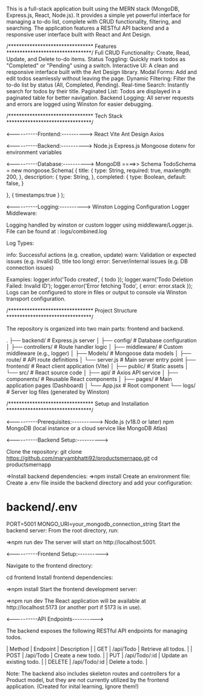 This is a full-stack application built using the MERN stack (MongoDB, Express.js, React, Node.js). It provides a simple yet powerful interface for managing a to-do list, complete with CRUD functionality, filtering, and searching. The application features a RESTful API backend and a responsive user interface built with React and Ant Design.

 /********************************  Features ********************************/
Full CRUD Functionality: Create, Read, Update, and Delete to-do items.
Status Toggling: Quickly mark todos as "Completed" or "Pending" using a switch.
Interactive UI: A clean and responsive interface built with the Ant Design library.
Modal Forms: Add and edit todos seamlessly without leaving the page.
Dynamic Filtering: Filter the to-do list by status (All, Completed, Pending).
Real-time Search: Instantly search for todos by their title.
Paginated List: Todos are displayed in a paginated table for better navigation.
Backend Logging: All server requests and errors are logged using Winston for easier debugging.

/********************************  Tech Stack ********************************/

<----------Frontend:---------->
React
Vite
Ant Design
Axios

<----------Backend:---------->
Node.js
Express.js
Mongoose
dotenv for environment variables

<----------Database:---------->
MongoDB
====>> Schema
TodoSchema = new mongoose.Schema(
{
     title: {
      type: String,
      required: true,
      maxlength: 200,
    },
    description: {
      type: String,
    },
    completed: {
      type: Boolean,
      default: false,
    }
    
},
{
    timestamps:true
}
);

<----------Logging:---------->
Winston
Logging Configuration
Logger Middleware:

Logging handled by winston or custom logger using middleware/Logger.js.
File can be found at : logs/combined.log

Log Types:

info: Successful actions (e.g. creation, update)
warn: Validation or expected issues (e.g. invalid ID, title too long)
error: Server/internal issues (e.g. DB connection issues)

Examples:
logger.info('Todo created', { todo });
logger.warn('Todo Deletion Failed: Invalid ID');
logger.error('Error fetching Todo', { error: error.stack });
Logs can be configured to store in files or output to console via Winston transport configuration.

/********************************  Project Structure ********************************/

The repository is organized into two main parts: frontend and backend.

.
├── backend/            # Express.js server
│   ├── config/         # Database configuration
│   ├── controllers/    # Route handler logic
│   ├── middleware/     # Custom middleware (e.g., logger)
│   ├── Models/         # Mongoose data models
│   ├── route/          # API route definitions
│   └── server.js       # Main server entry point
├── frontend/           # React client application (Vite)
│   ├── public/         # Static assets
│   └── src/            # React source code
│       ├── api/        # Axios API service
│       ├── components/ # Reusable React components
│       ├── pages/      # Main application pages (Dashboard)
│       └── App.jsx     # Root component
└── logs/               # Server log files (generated by Winston)

/********************************  Setup and Installation ********************************/

<----------Prerequisites:---------->
Node.js (v18.0 or later)
npm
MongoDB (local instance or a cloud service like MongoDB Atlas)

<----------Backend Setup:---------->

Clone the repository:
git clone https://github.com/maryambhatti92/productsmernapp.git
cd productsmernapp

=>Install backend dependencies:
=>npm install
Create an environment file: Create a .env file inside the backend directory and add your configuration:

# backend/.env
PORT=5001
MONGO_URI=your_mongodb_connection_string
Start the backend server: From the root directory, run:

=>npm run dev
The server will start on http://localhost:5001.


<----------Frontend Setup:---------->


Navigate to the frontend directory:

cd frontend
Install frontend dependencies:

=>npm install
Start the frontend development server:

=>npm run dev
The React application will be available at http://localhost:5173 (or another port if 5173 is in use).

<----------API Endpoints---------->

The backend exposes the following RESTful API endpoints for managing todos.

| Method | Endpoint | Description |
| GET | /api/Todo | Retrieve all todos. |
| POST | /api/Todo | Create a new todo. | 
| PUT | /api/Todo/:id | Update an existing todo. |
| DELETE | /api/Todo/:id | Delete a todo. |



Note: The backend also includes skeleton routes and controllers for a Product model, but they are not currently utilized by the frontend application. (Created for inital learning, Ignore them!)
